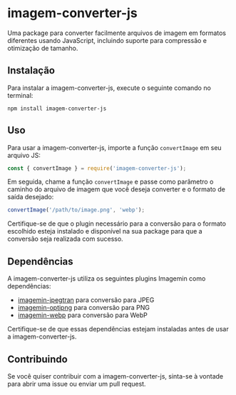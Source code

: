 # imagem-converter-js

Uma package para converter facilmente arquivos de imagem em formatos diferentes usando JavaScript, incluindo suporte para compressão e otimização de tamanho.

## Instalação

Para instalar a imagem-converter-js, execute o seguinte comando no terminal:

```
npm install imagem-converter-js
```

## Uso

Para usar a imagem-converter-js, importe a função `convertImage` em seu arquivo JS:

```javascript
const { convertImage } = require('imagem-converter-js');
```

Em seguida, chame a função `convertImage` e passe como parâmetro o caminho do arquivo de imagem que você deseja converter e o formato de saída desejado:

```javascript
convertImage('/path/to/image.png', 'webp');
```

Certifique-se de que o plugin necessário para a conversão para o formato escolhido esteja instalado e disponível na sua package para que a conversão seja realizada com sucesso.

## Dependências

A imagem-converter-js utiliza os seguintes plugins Imagemin como dependências:

- [imagemin-jpegtran](https://www.npmjs.com/package/imagemin-jpegtran) para conversão para JPEG
- [imagemin-optipng](https://www.npmjs.com/package/imagemin-optipng) para conversão para PNG
- [imagemin-webp](https://www.npmjs.com/package/imagemin-webp) para conversão para WebP

Certifique-se de que essas dependências estejam instaladas antes de usar a imagem-converter-js.

## Contribuindo

Se você quiser contribuir com a imagem-converter-js, sinta-se à vontade para abrir uma issue ou enviar um pull request.
